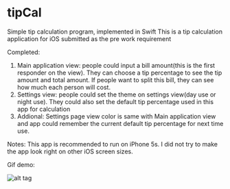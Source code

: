 # tipCal
Simple tip calculation program, implemented in Swift 
This is a tip calculation application for iOS submitted as the pre work requirement

Completed:
  1. Main application view: people could input a bill amount(this is the first responder on the view). They can choose a tip percentage to see the tip amount and total amount. If people want to split this bill, they can see how much each person will cost.
  2. Settings view: people could set the theme on settings view(day use or night use). They could also set the default tip percentage used in this app for calculation
  3. Addional: Settings page view color is same with Main application view and app could remember the current default tip percentage for next time use.

Notes: 
This app is recommended to run on iPhone 5s. 
I did not try to make the app look right on other iOS screen sizes.

Gif demo:

![alt tag](ttps://github.com/ggpaue/tipCal/blob/master/tipCal.gif)
